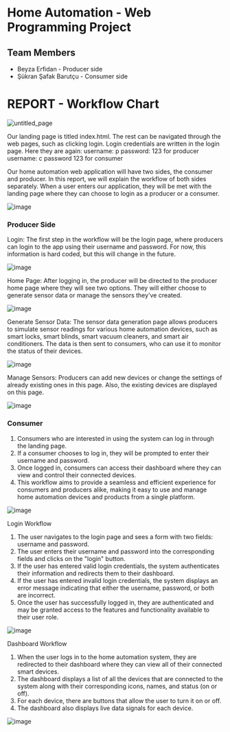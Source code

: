# Home Automation - Web Programming Project

## Team Members

- Beyza Erfidan - Producer side
- Şükran Şafak Barutçu - Consumer side

# REPORT - Workflow Chart

![untitled_page](https://user-images.githubusercontent.com/80067909/233857937-35f68bc6-70f0-4b92-93ff-edaeaf2d7b87.png)

Our landing page is titled index.html. The rest can be navigated through the web pages, such as clicking login. 
Login credentials are written in the login page. Here they are again:
username: p password: 123 for producer
username: c password 123 for consumer

Our home automation web application will have two sides, the consumer and producer. In this report, we will explain the workflow of both sides separately. When a user enters our application, they will be met with the landing page where they can choose to login as a producer or a consumer. 

![image](https://user-images.githubusercontent.com/80067909/232600377-38bd356e-114b-40f7-8581-cc72c9a42c46.png)

### Producer Side

Login: The first step in the workflow will be the login page, where producers can login to the app using their username and password. For now, this information is hard coded, but this will change in the future. 

![image](https://user-images.githubusercontent.com/80067909/232600836-f0bb30a7-ad20-4cac-b548-ff3301d6e877.png)

Home Page: After logging in, the producer will be directed to the producer home page where they will see two options. They will either choose to generate sensor data or manage the sensors they’ve created. 

![image](https://user-images.githubusercontent.com/80067909/232600955-ff4ce3ec-c232-4298-ad32-3b3dfa8f7121.png)

Generate Sensor Data: The sensor data generation page allows producers to simulate sensor readings for various home automation devices, such as smart locks, smart blinds, smart vacuum cleaners, and smart air conditioners. The data is then sent to consumers, who can use it to monitor the status of their devices.

 ![image](https://user-images.githubusercontent.com/80067909/232600993-51b335f8-2342-44ff-ad9e-4e4a5bd8c370.png)

Manage Sensors: Producers can add new devices or change the settings of already existing ones in this page. Also, the existing devices are displayed on this page.

![image](https://user-images.githubusercontent.com/80067909/232601049-4ff3f7de-4258-474d-8327-fdc78b093ae7.png)

### Consumer

1.	Consumers who are interested in using the system can log in through the landing page.
2.	If a consumer chooses to log in, they will be prompted to enter their username and password.
3.	Once logged in, consumers can access their dashboard where they can view and control their connected devices.
4.	This workflow aims to provide a seamless and efficient experience for consumers and producers alike, making it easy to use and manage home automation devices and products from a single platform.

![image](https://user-images.githubusercontent.com/80067909/232601140-63ae6747-ec42-4faf-8abc-495e90a9cb18.png)


Login Workflow
1.	The user navigates to the login page and sees a form with two fields: username and password.
2.	The user enters their username and password into the corresponding fields and clicks on the "login" button.
3.	If the user has entered valid login credentials, the system authenticates their information and redirects them to their dashboard.
4.	If the user has entered invalid login credentials, the system displays an error message indicating that either the username, password, or both are incorrect.
5.	Once the user has successfully logged in, they are authenticated and may be granted access to the features and functionality available to their user role.

![image](https://user-images.githubusercontent.com/80067909/232601216-40da3638-177e-4f26-804b-7e83d8d8aabd.png)

Dashboard Workflow
1.	When the user logs in to the home automation system, they are redirected to their dashboard where they can view all of their connected smart devices.
2.	The dashboard displays a list of all the devices that are connected to the system along with their corresponding icons, names, and status (on or off).
3.	For each device, there are buttons that allow the user to turn it on or off.
4.	The dashboard also displays live data signals for each device.

![image](https://user-images.githubusercontent.com/80067909/232601331-9205f921-8189-4d70-ac41-7b7ed279ab45.png)
